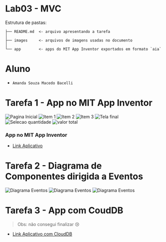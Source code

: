 # Lab03 - MVC

Estrutura de pastas:

~~~
├── README.md  <- arquivo apresentando a tarefa
│
├── images     <- arquivos de imagens usadas no documento
│
└── app        <- apps do MIT App Inventor exportados em formato `aia`
~~~

# Aluno
* `Amanda Souza Macedo Bacelli`

# Tarefa 1 - App no MIT App Inventor

![Pagina Inicial](images/1.png)
![Item 1](images/2.png)
![Item 2](images/3.png)
![Item 3](images/4.png)
![Tela final](images/5.png)
![Selecao quantidade](images/6.jpeg)
![valor total](images/7.jpeg)

### App no MIT App Inventor
* [Link Aplicativo](app/INF331Lab3.aia)

# Tarefa 2 - Diagrama de Componentes dirigida a Eventos

![Diagrama Eventos](images/8.jpg)
![Diagrama Eventos](images/9.jpg)
![Diagrama Eventos](images/10.jpg)

# Tarefa 3 - App com CoudDB
> Obs: não consegui finalizar :cry:
* [Link Aplicativo com CloudDB](app/INF331Lab3CloudDB.aia)
